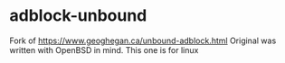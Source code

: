 # adblock-unbound 
 
Fork of https://www.geoghegan.ca/unbound-adblock.html 
Original was written with OpenBSD in mind. This one is for linux 
